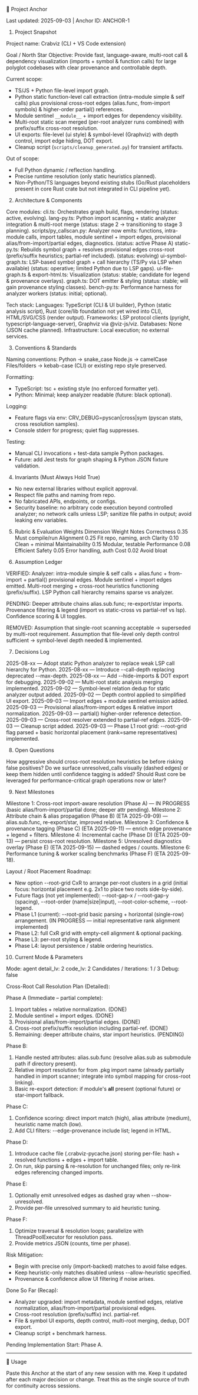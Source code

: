 🧭 Project Anchor

Last updated: 2025-09-03 | Anchor ID: ANCHOR-1

1. Project Snapshot

Project name:
Crabviz (CLI + VS Code extension)

Goal / North Star Objective:
Provide fast, language-aware, multi-root call & dependency visualization (imports + symbol & function calls) for large polyglot codebases with clear provenance and controllable depth.

Current scope:
* TS/JS + Python file-level import graph.
* Python static function-level call extraction (intra-module simple & self calls) plus provisional cross-root edges (alias.func, from-import symbols) & higher-order partial() references.
* Module sentinel `__module__` + import edges for dependency visibility.
* Multi-root static scan merged (per-root analyzer runs combined) with prefix/suffix cross-root resolution.
* UI exports: file-level (ui style) & symbol-level (Graphviz) with depth control, import edge hiding, DOT export.
* Cleanup script (`scripts/cleanup_generated.py`) for transient artifacts.

Out of scope:
* Full Python dynamic / reflection handling.
* Precise runtime resolution (only static heuristics planned).
* Non-Python/TS languages beyond existing stubs (Go/Rust placeholders present in core Rust crate but not integrated in CLI pipeline yet).

2. Architecture & Components

Core modules:
cli.ts: Orchestrates graph build, flags, rendering (status: active, evolving).
lang-py.ts: Python import scanning + static analyzer integration & multi-root merge (status: stage 2 → transitioning to stage 3 planning).
scripts/py_callscan.py: Analyzer now emits: functions, intra-module calls, import tables, module sentinel + import edges, provisional alias/from-import/partial edges, diagnostics. (status: active Phase A)
static-py.ts: Rebuilds symbol graph + resolves provisional edges cross-root (prefix/suffix heuristics; partial-ref included). (status: evolving)
ui-symbol-graph.ts: LSP-based symbol graph + call hierarchy (TS/Py via LSP when available) (status: operative; limited Python due to LSP gaps).
ui-file-graph.ts & export-html.ts: Visualization (status: stable; candidate for legend & provenance overlays).
graph.ts: DOT emitter & styling (status: stable; will gain provenance styling classes).
bench-py.ts: Performance harness for analyzer workers (status: initial; optional).

Tech stack:
Languages: TypeScript (CLI & UI builder), Python (static analysis script), Rust (core/lib foundation not yet wired into CLI), HTML/SVG/CSS (render output).
Frameworks: LSP protocol clients (pyright, typescript-language-server), Graphviz via @viz-js/viz.
Databases: None (JSON cache planned).
Infrastructure: Local execution; no external services.

3. Conventions & Standards

Naming conventions:
Python → snake_case
Node.js → camelCase
Files/folders → kebab-case (CLI) or existing repo style preserved.

Formatting:
* TypeScript: tsc + existing style (no enforced formatter yet).
* Python: Minimal; keep analyzer readable (future: black optional).

Logging:
* Feature flags via env: CRV_DEBUG=pyscan|cross|sym (pyscan stats, cross resolution samples).
* Console stderr for progress; quiet flag suppresses.

Testing:
* Manual CLI invocations + test-data sample Python packages.
* Future: add Jest tests for graph shaping & Python JSON fixture validation.

4. Invariants (Must Always Hold True)

* No new external libraries without explicit approval.
* Respect file paths and naming from repo.
* No fabricated APIs, endpoints, or configs.
* Security baseline: no arbitrary code execution beyond controlled analyzer; no network calls unless LSP; sanitize file paths in output; avoid leaking env variables.

5. Rubric & Evaluation Weights
Dimension	Weight	Notes
Correctness	0.35	Must compile/run
Alignment	0.25	Fit repo, naming, arch
Clarity	0.10	Clean + minimal
Maintainability	0.15	Modular, testable
Performance	0.08	Efficient
Safety	0.05	Error handling, auth
Cost	0.02	Avoid bloat

6. Assumption Ledger

VERIFIED:
Analyzer: intra-module simple & self calls + alias.func + from-import + partial() provisional edges.
Module sentinel + import edges emitted.
Multi-root merging + cross-root heuristics functioning (prefix/suffix).
LSP Python call hierarchy remains sparse vs analyzer.

PENDING:
Deeper attribute chains alias.sub.func; re-export/star imports.
Provenance filtering & legend (import vs static-cross vs partial-ref vs lsp).
Confidence scoring & UI toggles.

REMOVED:
Assumption that single-root scanning acceptable → superseded by multi-root requirement.
Assumption that file-level only depth control sufficient → symbol-level depth needed & implemented.

7. Decisions Log

2025-08-xx — Adopt static Python analyzer to replace weak LSP call hierarchy for Python.
2025-08-xx — Introduce --call-depth replacing deprecated --max-depth.
2025-08-xx — Add --hide-imports & DOT export for debugging.
2025-09-02 — Multi-root static analysis merging implemented.
2025-09-02 — Symbol-level relation dedup for static analyzer output added.
2025-09-02 — Depth control applied to simplified UI export.
2025-09-03 — Import edges + module sentinel emission added.
2025-09-03 — Provisional alias/from-import edges & relative import normalization.
2025-09-03 — partial() higher-order reference detection.
2025-09-03 — Cross-root resolver extended to partial-ref edges.
2025-09-03 — Cleanup script added.
2025-09-03 — Phase L1 root grid: --root-grid flag parsed + basic horizontal placement (rank=same representatives) implemented.

8. Open Questions

How aggressive should cross-root resolution heuristics be before risking false positives?
Do we surface unresolved_calls visually (dashed edges) or keep them hidden until confidence tagging is added?
Should Rust core be leveraged for performance-critical graph operations now or later?

9. Next Milestones

Milestone 1: Cross-root import-aware resolution (Phase A) — IN PROGRESS (basic alias/from-import/partial done; deeper attr pending).
Milestone 2: Attribute chain & alias propagation (Phase B) (ETA 2025-09-09) — alias.sub.func, re-export/star, improved relative.
Milestone 3: Confidence & provenance tagging (Phase C) (ETA 2025-09-11) — enrich edge provenance + legend + filters.
Milestone 4: Incremental cache (Phase D) (ETA 2025-09-13) — persist cross-root resolution.
Milestone 5: Unresolved diagnostics overlay (Phase E) (ETA 2025-09-15) — dashed edges / counts.
Milestone 6: Performance tuning & worker scaling benchmarks (Phase F) (ETA 2025-09-18).

Layout / Root Placement Roadmap:
* New option --root-grid CxR to arrange per-root clusters in a grid (initial focus: horizontal placement e.g. 2x1 to place two roots side-by-side).
* Future flags (not yet implemented): --root-gap-x / --root-gap-y (spacing), --root-order (name|size|input), --root-color-scheme, --root-legend.
* Phase L1 (current): --root-grid basic parsing + horizontal (single-row) arrangement. (IN PROGRESS — initial representative rank alignment implemented)
* Phase L2: full CxR grid with empty-cell alignment & optional packing.
* Phase L3: per-root styling & legend.
* Phase L4: layout persistence / stable ordering heuristics.

10. Current Mode & Parameters

Mode: agent
detail_lv: 2
code_lv: 2
Candidates / Iterations: 1 / 3
Debug: false

Cross-Root Call Resolution Plan (Detailed):

Phase A (Immediate – partial complete):
1. Import tables + relative normalization. (DONE)
2. Module sentinel + import edges. (DONE)
3. Provisional alias/from-import/partial edges. (DONE)
4. Cross-root prefix/suffix resolution including partial-ref. (DONE)
5. Remaining: deeper attribute chains, star import heuristics. (PENDING)

Phase B:
1. Handle nested attributes: alias.sub.func (resolve alias.sub as submodule path if directory present).
2. Relative import resolution for from .pkg import name (already partially handled in import scanner; integrate into symbol mapping for cross-root linking).
3. Basic re-export detection: if module's __all__ present (optional future) or star-import fallback.

Phase C:
1. Confidence scoring: direct import match (high), alias attribute (medium), heuristic name match (low).
2. Add CLI filters: --edge-provenance include list; legend in HTML.

Phase D:
1. Introduce cache file (.crabviz-pycache.json) storing per-file: hash + resolved functions + edges + import table.
2. On run, skip parsing & re-resolution for unchanged files; only re-link edges referencing changed imports.

Phase E:
1. Optionally emit unresolved edges as dashed gray when --show-unresolved.
2. Provide per-file unresolved summary to aid heuristic tuning.

Phase F:
1. Optimize traversal & resolution loops; parallelize with ThreadPoolExecutor for resolution pass.
2. Provide metrics JSON (counts, time per phase).

Risk Mitigation:
* Begin with precise only (import-backed) matches to avoid false edges.
* Keep heuristic-only matches disabled unless --allow-heuristic specified.
* Provenance & confidence allow UI filtering if noise arises.

Done So Far (Recap):
* Analyzer upgraded: import metadata, module sentinel edges, relative normalization, alias/from-import/partial provisional edges.
* Cross-root resolution (prefix/suffix) incl. partial-ref.
* File & symbol UI exports, depth control, multi-root merging, dedup, DOT export.
* Cleanup script + benchmark harness.

Pending Implementation Start: Phase A.

---
🔑 Usage

Paste this Anchor at the start of any new session with me.
Keep it updated after each major decision or change.
Treat this as the single source of truth for continuity across sessions.
